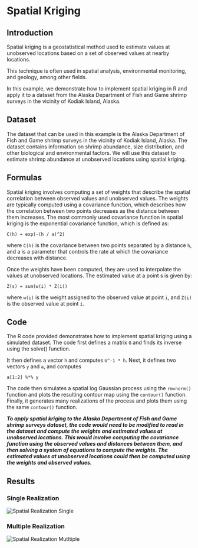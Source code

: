 # Spatial Kriging

## Introduction
Spatial kriging is a geostatistical method used to estimate values at unobserved locations based on a set of observed values at nearby locations.

This technique is often used in spatial analysis, environmental monitoring, and geology, among other fields. 

In this example, we demonstrate how to implement spatial kriging in R and apply it to a dataset from the Alaska Department of Fish and Game shrimp surveys in the vicinity of Kodiak Island, Alaska.

## Dataset
The dataset that can be used in this example is the Alaska Department of Fish and Game shrimp surveys in the vicinity of Kodiak Island, Alaska. The dataset contains information on shrimp abundance, size distribution, and other biological and environmental factors. We will use this dataset to estimate shrimp abundance at unobserved locations using spatial kriging.

## Formulas

Spatial kriging involves computing a set of weights that describe the spatial correlation between observed values and unobserved values. The weights are typically computed using a covariance function, which describes how the correlation between two points decreases as the distance between them increases. The most commonly used covariance function in spatial kriging is the exponential covariance function, which is defined as:

```shell
C(h) = exp(-(h / a)^2)
```
where ```C(h)``` is the covariance between two points separated by a distance ```h```, and a is a parameter that controls the rate at which the covariance decreases with distance.

Once the weights have been computed, they are used to interpolate the values at unobserved locations. The estimated value at a point s is given by:

```shell
Z(s) = sum(w(i) * Z(i))
```

where ```w(i)``` is the weight assigned to the observed value at point ```i```, and ```Z(i)``` is the observed value at point ```i```.

## Code
The R code provided demonstrates how to implement spatial kriging using a simulated dataset. 
The code first defines a matrix ```G``` and finds its inverse using the solve() function.

It then defines a vector ```h``` and computes
```G^-1 * h```. Next, it defines two vectors ```y``` and ```a```, and computes 
```shell
a[1:2] %*% y
```

The code then simulates a spatial log Gaussian process using the 
```rmvnorm()``` function and plots the resulting contour map using the ```contour()``` function. Finally, it generates many realizations of the process and plots them using the same ```contour()``` function.

***To apply spatial kriging to the Alaska Department of Fish and Game shrimp surveys dataset, the code would need to be modified to read in the dataset and compute the weights and estimated values at unobserved locations. This would involve computing the covariance function using the observed values and distances between them, and then solving a system of equations to compute the weights. The estimated values at unobserved locations could then be computed using the weights and observed values.***

## Results

### Single Realization

![Spatial Realization Single](https://github.com/Diem0n/Sampling-With-R/blob/main/Spatial_Sampling/results/SpatialLogSingleRealization.png?raw=true)


### Multiple Realization

![Spatial Realization Mutltiple](https://github.com/Diem0n/Sampling-With-R/blob/main/Spatial_Sampling/results/SpatialLogMultipleRealization.png?raw=true)



